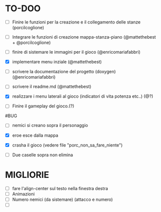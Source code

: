 # TO-DOO

- [ ] Finire le funzioni per la creazione e il collegamento delle stanze (porcilcoglione)
- [ ] Integrare le funzioni di creazione mappa-stanza-piano (@mattethebest + @porcilcoglione)
- [ ] finire di sistemare le immagini per il gioco (@enricomariafabbri)
- [x] implementare menu inziale (@mattethebest)
- [ ] scrivere la documentazione del progetto (doxygen) (@enricomariafabbri)
- [ ] scrivere il readme.md (@mattethebest)
- [x] realizzare i menu laterali al gioco (indicatori di vita potenza etc..) (@?)
- [ ] Finire il gameplay del gioco.(?)




#BUG

- [ ] nemici si creano sopra il personaggio
- [x] eroe esce dalla mappa
- [x] crasha il gioco (vedere file "porc_non_sa_fare_niente")
- [ ] Due caselle sopra non elimina





# MIGLIORIE

- [ ] fare l'align-center sul testo nella finestra destra
- [ ] Animazioni
- [ ] Numero nemici (da sistemare) (attacco e numero)
- [ ] ​